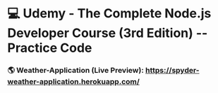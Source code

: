 # 💻 Udemy - The Complete Node.js Developer Course (3rd Edition) -- Practice Code

### 🌎 Weather-Application (Live Preview): https://spyder-weather-application.herokuapp.com/
